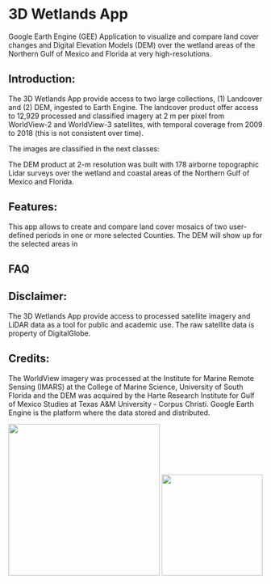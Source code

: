 # 3D Wetlands App
<p>Google Earth Engine (GEE) Application to visualize and compare land cover changes and Digital Elevation Models (DEM) over the wetland areas of the Northern Gulf of Mexico and Florida at very high-resolutions.</p>

## Introduction:
The 3D Wetlands App provide access to two large collections, (1) Landcover and (2) DEM, ingested to Earth Engine. The landcover product offer access to 12,929 processed and classified imagery at 2 m per pixel from WorldView-2 and WorldView-3 satellites, with temporal coverage from 2009 to 2018 (this is not consistent over time).

The images are classified in the next classes:


The DEM product at 2-m resolution was built with 178 airborne topographic Lidar surveys over the wetland and coastal areas of the Northern Gulf of Mexico and Florida.

## Features:
This app allows to create and compare land cover mosaics of two user-defined periods in one or more selected Counties. The DEM will show up for the selected areas in 

## FAQ

## Disclaimer:
The 3D Wetlands App provide access to processed satellite imagery and LiDAR data as a tool for public and academic use. The raw satellite data is property of DigitalGlobe.

## Credits:
The WorldView imagery was processed at the Institute for Marine Remote Sensing (IMARS) at the College of Marine Science, University of South Florida and the DEM was acquired by the Harte Research Institute for Gulf of Mexico Studies at Texas A&M University - Corpus Christi. Google Earth Engine is the platform where the data stored and distributed.

<img src="https://raw.github.com/luislizcano/3D-wetlands-app/main/logos/USF-Logo2.png" width="300"> <img src="https://raw.github.com/luislizcano/3D-wetlands-app/main/logos/TAMUCC_block-color.png" width="200">
